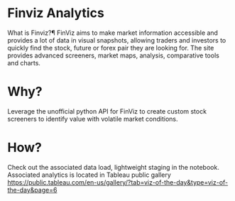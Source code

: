 # Finviz Analytics
What is Finviz?¶
FinViz aims to make market information accessible and provides a lot of data in visual snapshots, allowing traders and investors to quickly find the stock, future or forex pair they are looking for. The site provides advanced screeners, market maps, analysis, comparative tools and charts.

# Why?
Leverage the unofficial python API for FinViz to create custom stock screeners to identify value with volatile market conditions.

# How? 
Check out the associated data load, lightweight staging in the notebook.  Associated analytics is located in Tableau public gallery 
https://public.tableau.com/en-us/gallery/?tab=viz-of-the-day&type=viz-of-the-day&page=6
